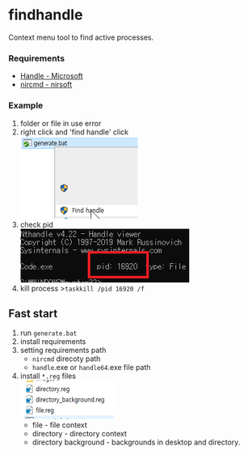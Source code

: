 # findhandle 

Context menu tool to find active processes.

### Requirements

- [Handle - Microsoft](https://docs.microsoft.com/en-us/sysinternals/downloads/handle)
- [nircmd - nirsoft](https://www.nirsoft.net/utils/nircmd.html)

### Example

1. folder or file in use error
2. right click and 'find handle' click  
   ![click](./images/rightclick.png)
3. check pid  
   ![check](./images/checkpid.png)
4. kill process >`taskkill /pid 16920 /f`

## Fast start

1. run `generate.bat`
2. install requirements
3. setting requirements path  
   * `nircmd` direcoty path  
   * `handle`.exe or `handle64`.exe file path
4. install `*.reg` files  
   ![check](./images/regs.png)
   * file - file context
   * directory - directory context
   * directory background - backgrounds in desktop and directory.